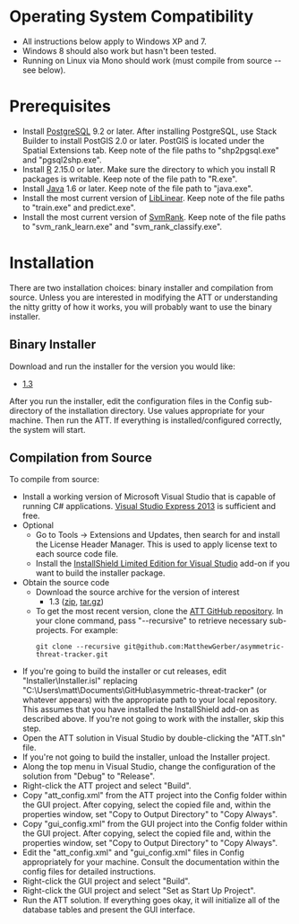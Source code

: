 # Operating System Compatibility
* All instructions below apply to Windows XP and 7.
* Windows 8 should also work but hasn't been tested.
* Running on Linux via Mono should work (must compile from source -- see below). 

# Prerequisites
* Install [​PostgreSQL](http://www.enterprisedb.com/products-services-training/pgdownload) 9.2 or later. After installing PostgreSQL, use Stack Builder to install PostGIS 2.0 or later. PostGIS is located under the Spatial Extensions tab. Keep note of the file paths to "shp2pgsql.exe" and "pgsql2shp.exe".
* Install [​R](http://www.r-project.org) 2.15.0 or later. Make sure the directory to which you install R packages is writable. Keep note of the file path to "R.exe".
* Install ​[Java](https://www.java.com/en/download) 1.6 or later. Keep note of the file path to "java.exe". 
* Install the most current version of ​[LibLinear](http://www.csie.ntu.edu.tw/~cjlin/liblinear). Keep note of the file paths to "train.exe" and predict.exe".
* Install the most current version of [​SvmRank](http://www.cs.cornell.edu/people/tj/svm_light/svm_rank.html). Keep note of the file paths to "svm_rank_learn.exe" and "svm_rank_classify.exe".

# Installation
There are two installation choices: binary installer and compilation from source. Unless you are interested in modifying the ATT or understanding the nitty gritty of how it works, you will probably want to use the binary installer.

## Binary Installer
Download and run the installer for the version you would like:
* [1.3](https://github.com/MatthewGerber/asymmetric-threat-tracker/releases/download/v1.3/setup.exe)

After you run the installer, edit the configuration files in the Config sub-directory of the installation directory. Use values appropriate for your machine. Then run the ATT. If everything is installed/configured correctly, the system will start.

## Compilation from Source
To compile from source:
* Install a working version of Microsoft Visual Studio that is capable of running C# applications. ​[Visual Studio Express 2013](http://www.visualstudio.com/en-US/products/visual-studio-express-vs) is sufficient and free.
* Optional
  * Go to Tools -> Extensions and Updates, then search for and install the License Header Manager. This is used to apply license text to each source code file.
  * Install the [InstallShield Limited Edition for Visual Studio](http://learn.flexerasoftware.com/content/IS-EVAL-InstallShield-Limited-Edition-Visual-Studio) add-on if you want to build the installer package.
* Obtain the source code
  * Download the source archive for the version of interest
    * 1.3 ([zip](https://github.com/MatthewGerber/asymmetric-threat-tracker/archive/v1.3.zip),  [tar.gz](https://github.com/MatthewGerber/asymmetric-threat-tracker/archive/v1.3.tar.gz))
  * To get the most recent version, clone the [ATT GitHub repository](https://github.com/MatthewGerber/asymmetric-threat-tracker). In your clone command, pass "--recursive" to retrieve necessary sub-projects. For example:
    ```
    git clone --recursive git@github.com:MatthewGerber/asymmetric-threat-tracker.git
    ```
* If you're going to build the installer or cut releases, edit "Installer\Installer.isl" replacing "C:\Users\matt\Documents\GitHub\asymmetric-threat-tracker" (or whatever appears) with the appropriate path to your local repository. This assumes that you have installed the InstallShield add-on as described above. If you're not going to work with the installer, skip this step.
* Open the ATT solution in Visual Studio by double-clicking the "ATT.sln" file.
* If you're not going to build the installer, unload the Installer project.
* Along the top menu in Visual Studio, change the configuration of the solution from "Debug" to "Release". 
* Right-click the ATT project and select "Build".
* Copy "att_config.xml" from the ATT project into the Config folder within the GUI project. After copying, select the copied file and, within the properties window, set "Copy to Output Directory" to "Copy Always".
* Copy "gui_config.xml" from the GUI project into the Config folder within the GUI project. After copying, select the copied file and, within the properties window, set "Copy to Output Directory" to "Copy Always".
* Edit the "att_config.xml" and "gui_config.xml" files in Config appropriately for your machine. Consult the documentation within the config files for detailed instructions.
* Right-click the GUI project and select "Build".
* Right-click the GUI project and select "Set as Start Up Project".
* Run the ATT solution. If everything goes okay, it will initialize all of the database tables and present the GUI interface.
